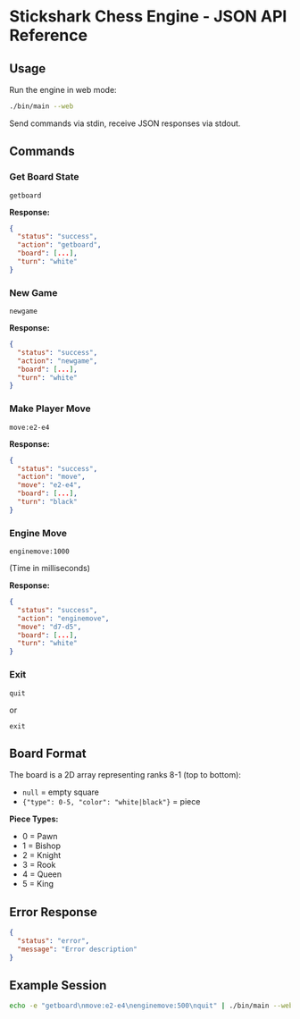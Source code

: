 # Stickshark Chess Engine - JSON API Reference

## Usage

Run the engine in web mode:
```bash
./bin/main --web
```

Send commands via stdin, receive JSON responses via stdout.

## Commands

### Get Board State
```
getboard
```
**Response:**
```json
{
  "status": "success",
  "action": "getboard", 
  "board": [...],
  "turn": "white"
}
```

### New Game
```
newgame
```
**Response:**
```json
{
  "status": "success",
  "action": "newgame",
  "board": [...],
  "turn": "white"
}
```

### Make Player Move
```
move:e2-e4
```
**Response:**
```json
{
  "status": "success",
  "action": "move",
  "move": "e2-e4",
  "board": [...],
  "turn": "black"
}
```

### Engine Move
```
enginemove:1000
```
(Time in milliseconds)

**Response:**
```json
{
  "status": "success", 
  "action": "enginemove",
  "move": "d7-d5",
  "board": [...],
  "turn": "white"
}
```

### Exit
```
quit
```
or
```
exit
```

## Board Format

The board is a 2D array representing ranks 8-1 (top to bottom):
- `null` = empty square
- `{"type": 0-5, "color": "white|black"}` = piece

**Piece Types:**
- 0 = Pawn
- 1 = Bishop  
- 2 = Knight
- 3 = Rook
- 4 = Queen
- 5 = King

## Error Response
```json
{
  "status": "error",
  "message": "Error description"
}
```

## Example Session

```bash
echo -e "getboard\nmove:e2-e4\nenginemove:500\nquit" | ./bin/main --web
```
